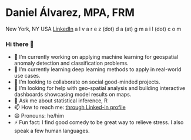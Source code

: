# Daniel Álvarez, MPA, FRM
New York, NY USA
[LinkedIn](https://www.linkedin.com/in/daniel---alvarez/)
a l v a r e z (dot) d a (at) g m a i l (dot) c o m



### Hi there 👋

- 🔭 I’m currently working on applying machine learning for geospatial anomaly detection and classification problems.
- 🌱 I’m currently learning deep learning methods to apply in real-world use cases.
- 👯 I’m looking to collaborate on social good-minded projects.
- 🤔 I’m looking for help with geo-spatial analysis and building interactive dashboards showcasing model results on maps.
- 💬 Ask me about statistical inference, R 
- 📫 How to reach me: [through Linked-in profile](https://www.linkedin.com/in/daniel---alvarez/)
- 😄 Pronouns: he/him
- ⚡ Fun fact: I find good comedy to be great way to relieve stress. I also speak a few human languages.

